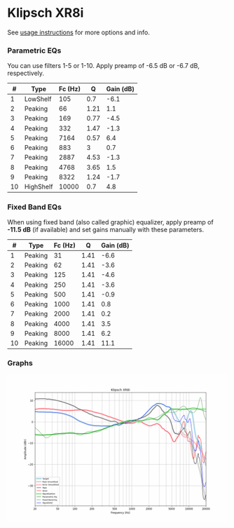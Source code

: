 # Klipsch XR8i
See [usage instructions](https://github.com/jaakkopasanen/AutoEq#usage) for more options and info.

### Parametric EQs
You can use filters 1-5 or 1-10. Apply preamp of -6.5 dB or -6.7 dB, respectively.

|   # | Type      |   Fc (Hz) |    Q |   Gain (dB) |
|-----|-----------|-----------|------|-------------|
|   1 | LowShelf  |       105 | 0.7  |        -6.1 |
|   2 | Peaking   |        66 | 1.21 |         1.1 |
|   3 | Peaking   |       169 | 0.77 |        -4.5 |
|   4 | Peaking   |       332 | 1.47 |        -1.3 |
|   5 | Peaking   |      7164 | 0.57 |         6.4 |
|   6 | Peaking   |       883 | 3    |         0.7 |
|   7 | Peaking   |      2887 | 4.53 |        -1.3 |
|   8 | Peaking   |      4768 | 3.65 |         1.5 |
|   9 | Peaking   |      8322 | 1.24 |        -1.7 |
|  10 | HighShelf |     10000 | 0.7  |         4.8 |

### Fixed Band EQs
When using fixed band (also called graphic) equalizer, apply preamp of **-11.5 dB** (if available) and set gains manually with these parameters.

|   # | Type    |   Fc (Hz) |    Q |   Gain (dB) |
|-----|---------|-----------|------|-------------|
|   1 | Peaking |        31 | 1.41 |        -6.6 |
|   2 | Peaking |        62 | 1.41 |        -3.6 |
|   3 | Peaking |       125 | 1.41 |        -4.6 |
|   4 | Peaking |       250 | 1.41 |        -3.6 |
|   5 | Peaking |       500 | 1.41 |        -0.9 |
|   6 | Peaking |      1000 | 1.41 |         0.8 |
|   7 | Peaking |      2000 | 1.41 |         0.2 |
|   8 | Peaking |      4000 | 1.41 |         3.5 |
|   9 | Peaking |      8000 | 1.41 |         6.2 |
|  10 | Peaking |     16000 | 1.41 |        11.1 |

### Graphs
![](./Klipsch%20XR8i.png)
